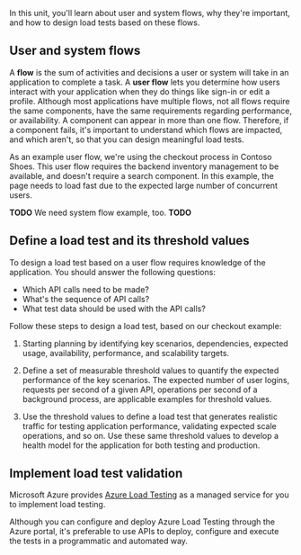 In this unit, you'll learn about user and system flows, why they're important, and how to design load tests based on these flows.

## User and system flows

A **flow** is the sum of activities and decisions a user or system will take in an application to complete a task. A **user flow** lets you determine how users interact with your application when they do things like sign-in or edit a profile. Although most applications have multiple flows, not all flows require the same components, have the same requirements regarding performance, or availability. A component can appear in more than one flow. Therefore, if a component fails, it's important to understand which flows are impacted, and which aren't, so that you can design meaningful load tests.

As an example user flow, we're using the checkout process in Contoso Shoes. This user flow requires the backend inventory management to be available, and doesn't require a search component. In this example, the page needs to load fast due to the expected large number of concurrent users.

**TODO** We need system flow example, too. **TODO**

## Define a load test and its threshold values

To design a load test based on a user flow requires knowledge of the application. You should answer the following questions:

- Which API calls need to be made?
- What's the sequence of API calls?
- What test data should be used with the API calls?

Follow these steps to design a load test, based on our checkout example:

1. Starting planning by identifying key scenarios, dependencies, expected usage, availability, performance, and scalability targets.

1. Define a set of measurable threshold values to quantify the expected performance of the key scenarios. The expected number of user logins, requests per second of a given API, operations per second of a background process, are applicable examples for threshold values.

1. Use the threshold values to define a load test that generates realistic traffic for testing application performance, validating expected scale operations, and so on. Use these same threshold values to develop a health model for the application for both testing and production.

## Implement load test validation

Microsoft Azure provides [Azure Load Testing](/azure/load-testing/overview-what-is-azure-load-testing) as a managed service for you to implement load testing.

Although you can configure and deploy Azure Load Testing through the Azure portal, it's preferable to use APIs to deploy, configure and execute the tests in a programmatic and automated way.
